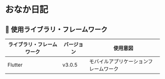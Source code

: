 # おなか日記

## 📡 使用ライブラリ・フレームワーク

| ライブラリ・フレームワーク | バージョン | 使用意図 |
| --- | --- | --- |
| Flutter | v3.0.5 | モバイルアプリケーションフレームワーク |

